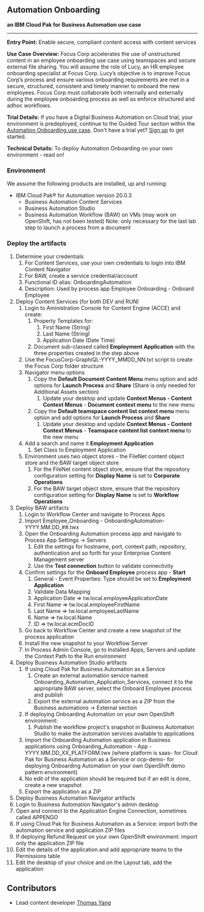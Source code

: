 ## Automation Onboarding
**an IBM Cloud Pak for Business Automation use case**

***

**Entry Point:** Enable secure, compliant content access with content services

**Use Case Overview:** Focus Corp accelerates the use of unstructured content in an employee onboarding use case using teamspaces and secure external file sharing. You will assume the role of Lucy, an HR employee onboarding specialist at Focus Corp. Lucy’s objective is to improve Focus Corp’s process and ensure various onboarding requirements are met in a secure, structured, consistent and timely manner to onboard the new employees.  Focus Corp must collaborate both internally and externally during the employee onboarding process as well as enforce structured and adhoc workflows. 

**Trial Details:** If you have a Digital Business Automation on Cloud trial, your environment is predeployed, continue to the Guided Tour section within the [Automation Onboarding use case](https://ibm-cloud-architecture.github.io/refarch-dba/use-cases/automation-onboarding/).  Don't have a trial yet? <a href="https://www.ibm.com/account/reg/us-en/signup?formid=urx-45706" target="_blank">Sign up</a> to get started.

**Technical Details:** To deploy Automation Onboarding on your own environment - read on!

### Environment

We assume the following products are installed, up and running:

* IBM Cloud Pak® for Automation version 20.0.3
    * Business Automation Content Services
    * Business Automation Studio
    * Business Automation Workflow (BAW) on VMs (may work on OpenShift, has not been tested)
        Note: only necessary for the last lab step to launch a process from a document


### Deploy the artifacts

1. Determine your credentials
    1. For Content Services, use your own credentials to login into IBM Content Navigator
    1. For BAW, create a service credential/account
      1. Functional ID alias: OnboardingAutomation
      1. Description: Used by process app Employee Onboarding - Onboard Employee
1. Deploy Content Services  (for both DEV and RUN)
    1. Login to Aministration Console for Content Engine (ACCE) and create:
        1. Property Templates for:
            1. First Name (String)
            1. Last Name (String)
            1. Application Date (Date Time)
        1. Document sub-classed called **Employment Application** with the three properties created in the step above
    1. Use the FocusCorp-GraphiQL-YYYY_MMDD_NN.txt script to create the Focus Corp folder structure
    1. Navigator menu options
        1. Copy the **Default Document Content Menu** menu option and add options for **Launch Process** and **Share**  (Share is only needed for Additional Assets section)
            1. Update your desktop and update **Context Menus - Content Context Menus** - **Document context menu** to the new menu
        1. Copy the **Default teamspace content list context menu** menu option and add options for **Launch Process** and **Share**
            1. Update your desktop and update **Context Menus - Content Context Menus** - **Teamspace content list context menu** to the new menu
    1. Add a search and name it **Employment Application**
        1. Set Class to Employment Application
    1. Environment uses two object stores - the FileNet content object store and the BAW target object store
        1. For the FileNet content object store, ensure that the repository configuration setting for
      **Display Name** is set to **Corporate Operations**
        1. For the BAW target object store, ensure that the repository configuration setting for **Display Name** is set to **Workflow Operations**
1. Deploy BAW artifacts
    1. Login to Workflow Center and navigate to Process Apps
    1. Import Employee_Onboarding - OnboardingAutomation-YYYY.MM.DD_##.twx
    1. Open the Onboarding Automation process app and navigate to Process App Settings -> Servers
        1. Edit the settings for hostname, port, context path, repository, authentication and so forth for your Enterprise Content Management server
        1. Use the **Test connection** button to validate connectivity
    1. Confirm settings for the **Onboard Employee** process app - **Start**  
        1. General - Event Properties: Type should be set to **Employment Application**
        1. Validate Data Mapping
        1. Application Date => tw.local.employeeApplicationDate
        1. First Name => tw.local.employeeFirstName
        1. Last Name => tw.local.employeeLastName
        1. Name => tw.local.Name
        1. ID => tw.local.ecmDocID
    1. Go back to Workflow Center and create a new snapshot of the process application
    1. Install the new snapshot to your Workflow Server
    1. In Process Admin Console, go to Installed Apps, Servers and update the Context Path to the Run environment
1. Deploy Business Automation Studio artifacts
    1. If using Cloud Pak for Business Automation as a Service
        1. Create an external automation service named Onboarding_Automation_Application_Services, connect it to the appropriate BAW server, select the Onboard Employee process and publish
        1. Export the external automation service as a ZIP from the Business automations -> External section
    1. If deploying Onboarding Automation on your own OpenShift environment:
        1. Publish the workflow project's snapshot in Business Automation Studio to make the automation services available to applications
    1. Import the Onboarding Automation application in Business applications using Onboarding_Automation - App - YYYY.MM.DD_XX_PLATFORM.twx (where platform is saas-<version> for Cloud Pak for Business Automation as a Service or ocp-demo-<version> for deploying Onboarding Automation on your own OpenShift demo pattern environment)
    1. No edit of the application should be required but if an edit is done, create a new snapshot
    1. Export the application as a ZIP
1. Deploy Business Automation Navigator artifacts
  1. Login to Business Automation Navigator's admin desktop
  1. Open and connect to the Application Engine Connection, sometimes called APPENGO
  1. If using Cloud Pak for Business Automation as a Service: import both the automation service and application ZIP files
  1. If deploying Refund Request on your own OpenShift environment: import only the application ZIP file
  1. Edit the details of the application and add appropriate teams to the Permissions table
  1. Edit the desktop of your choice and on the Layout tab, add the application

## Contributors
  * Lead content developer [Thomas Yang](https://www.linkedin.com/in/thomasyang44/)
